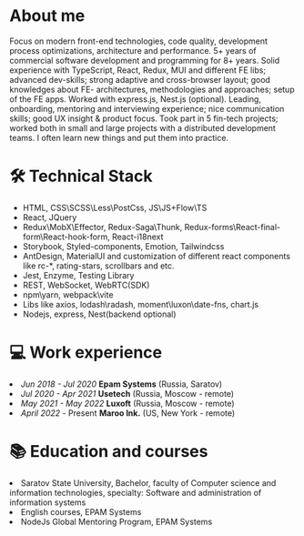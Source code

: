 <h1>About me</h1>
Focus on modern front-end technologies, code quality, development process optimizations, architecture and performance.
5+ years of commercial software development and programming for 8+ years. 
Solid experience with TypeScript, React, Redux, MUI and different FE libs; advanced dev-skills; strong adaptive and cross-browser layout; good knowledges about FE- architectures, methodologies and approaches; setup of the FE apps. Worked with express.js, Nest.js (optional).
Leading, onboarding, mentoring and interviewing experience; nice communication skills; good UX insight & product focus.
Took part in 5 fin-tech projects; worked both in small and large projects with a distributed development teams.
I often learn new things and put them into practice.

<h1>🛠️ Technical Stack</h1>
<ul>
<li>HTML, CSS\SCSS\Less\PostCss, JS\JS+Flow\TS</li>
<li>React, JQuery</li>
<li>Redux\MobX\Effector, Redux-Saga\Thunk, Redux-forms\React-final-form\React-hook-form, React-i18next</li>
<li>Storybook, Styled-components, Emotion, Tailwindcss </li>
<li>AntDesign, MaterialUI and customization of different react components like rc-*, rating-stars, scrollbars and etc.</li>
<li>Jest, Enzyme, Testing Library</li>
<li>REST, WebSocket, WebRTC(SDK)</li>
<li>npm\yarn, webpack\vite</li>
<li>Libs like axios, lodash\radash, moment\luxon\date-fns, chart.js</li>
<li>Nodejs, express, Nest(backend optional)</li>
</ul>

<h1>💻 Work experience</h1>
<li><i>Jun 2018 - Jul 2020</i> <b>Epam Systems</b> (Russia, Saratov)</li>
<li><i>Jul 2020 - Apr 2021</i> <b>Usetech</b> (Russia, Moscow - remote)</li>
<li><i>May 2021 - May 2022</i> <b>Luxoft</b> (Russia, Moscow - remote)</li>
<li><i>April 2022</i> - Present <b>Maroo Ink.</b> (US, New York - remote)</li>

<h1>📚 Education and courses</h1>
<li>Saratov State University, Bachelor, faculty of Computer science and information technologies, specialty: Software and administration of information systems</li>
<li>English courses, EPAM Systems</li>
<li>NodeJs Global Mentoring Program, EPAM Systems</li>

<!---
dmitriimokienko/dmitriimokienko is a ✨ special ✨ repository because its `README.md` (this file) appears on your GitHub profile.
You can click the Preview link to take a look at your changes.
--->
